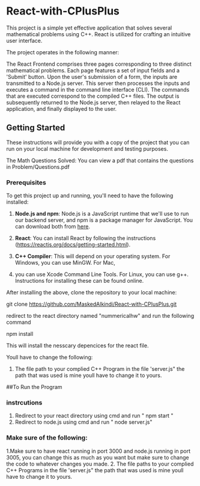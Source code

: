 # React-with-CPlusPlus

This project is a simple yet effective application that solves several mathematical 
problems using C++. React is utilized for crafting an intuitive user interface.

The project operates in the following manner:

The React Frontend comprises three pages corresponding to three distinct mathematical problems. 
Each page features a set of input fields and a 'Submit' button. Upon the user's submission of a form, 
the inputs are transmitted to a Node.js server. This server then processes the inputs and executes a 
command in the command line interface (CLI). The commands that are executed correspond to the compiled 
C++ files. The output is subsequently returned to the Node.js server, then relayed to the React application, 
and finally displayed to the user.

## Getting Started

These instructions will provide you with a copy of the project 
that you can run on your local machine for development and testing purposes.

The Math Questions Solved: 
You can view a pdf that contains the questions in Problem/Questions.pdf

### Prerequisites

To get this project up and running, you'll need to have the following installed:

1. **Node.js and npm**: Node.js is a JavaScript runtime that we'll use to run our backend server, and npm is a package manager for JavaScript. You can download both from [here](https://nodejs.org/en/download/).

2. **React**: You can install React by following the instructions (https://reactjs.org/docs/getting-started.html).

3. **C++ Compiler**: This will depend on your operating system. For Windows, you can use MinGW. For Mac, 
4. you can use Xcode Command Line Tools. For Linux, you can use g++. Instructions for installing these can be found online.

After installing the above, clone the repository to your local machine:

git clone https://github.com/MaskedAlkindi/React-with-CPlusPlus.git

redirect to the react directory named "nummericalhw" and run the following command 

npm install 

This will install the nesscary depencices for the react file.

Youll have to change the following: 

1. The file path to your complied C++ Program in the file 'server.js" the path that was used is mine youll have to change it to yours. 


##To Run the Program 
### instrcutions 
1. Redirect to your react directory using cmd and run " npm start " 
2. Redirect to node.js using cmd and run " node server.js"

### Make sure of the following:
1.Make sure to have react running in port 3000 and node.js running in port 3005, you can change this as much as you want but make sure     to change the code to whatever changes you made.
2. The file paths to your complied C++ Programs in the file 'server.js" the path that was used is mine youll have to change it to yours. 









